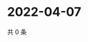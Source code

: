 # 2022-04-07

共 0 条

<!-- BEGIN WEIBO -->
<!-- 最后更新时间 Thu Apr 07 2022 21:25:51 GMT+0800 (China Standard Time) -->

<!-- END WEIBO -->
